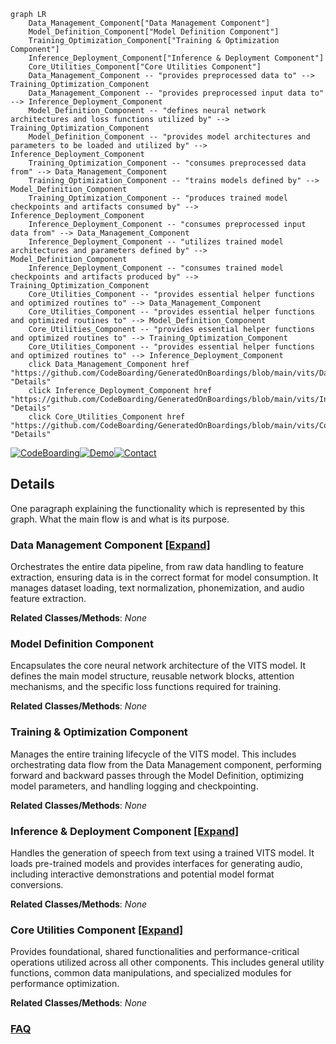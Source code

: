 ```mermaid
graph LR
    Data_Management_Component["Data Management Component"]
    Model_Definition_Component["Model Definition Component"]
    Training_Optimization_Component["Training & Optimization Component"]
    Inference_Deployment_Component["Inference & Deployment Component"]
    Core_Utilities_Component["Core Utilities Component"]
    Data_Management_Component -- "provides preprocessed data to" --> Training_Optimization_Component
    Data_Management_Component -- "provides preprocessed input data to" --> Inference_Deployment_Component
    Model_Definition_Component -- "defines neural network architectures and loss functions utilized by" --> Training_Optimization_Component
    Model_Definition_Component -- "provides model architectures and parameters to be loaded and utilized by" --> Inference_Deployment_Component
    Training_Optimization_Component -- "consumes preprocessed data from" --> Data_Management_Component
    Training_Optimization_Component -- "trains models defined by" --> Model_Definition_Component
    Training_Optimization_Component -- "produces trained model checkpoints and artifacts consumed by" --> Inference_Deployment_Component
    Inference_Deployment_Component -- "consumes preprocessed input data from" --> Data_Management_Component
    Inference_Deployment_Component -- "utilizes trained model architectures and parameters defined by" --> Model_Definition_Component
    Inference_Deployment_Component -- "consumes trained model checkpoints and artifacts produced by" --> Training_Optimization_Component
    Core_Utilities_Component -- "provides essential helper functions and optimized routines to" --> Data_Management_Component
    Core_Utilities_Component -- "provides essential helper functions and optimized routines to" --> Model_Definition_Component
    Core_Utilities_Component -- "provides essential helper functions and optimized routines to" --> Training_Optimization_Component
    Core_Utilities_Component -- "provides essential helper functions and optimized routines to" --> Inference_Deployment_Component
    click Data_Management_Component href "https://github.com/CodeBoarding/GeneratedOnBoardings/blob/main/vits/Data_Management_Component.md" "Details"
    click Inference_Deployment_Component href "https://github.com/CodeBoarding/GeneratedOnBoardings/blob/main/vits/Inference_Deployment_Component.md" "Details"
    click Core_Utilities_Component href "https://github.com/CodeBoarding/GeneratedOnBoardings/blob/main/vits/Core_Utilities_Component.md" "Details"
```

[![CodeBoarding](https://img.shields.io/badge/Generated%20by-CodeBoarding-9cf?style=flat-square)](https://github.com/CodeBoarding/GeneratedOnBoardings)[![Demo](https://img.shields.io/badge/Try%20our-Demo-blue?style=flat-square)](https://www.codeboarding.org/demo)[![Contact](https://img.shields.io/badge/Contact%20us%20-%20contact@codeboarding.org-lightgrey?style=flat-square)](mailto:contact@codeboarding.org)

## Details

One paragraph explaining the functionality which is represented by this graph. What the main flow is and what is its purpose.

### Data Management Component [[Expand]](./Data_Management_Component.md)
Orchestrates the entire data pipeline, from raw data handling to feature extraction, ensuring data is in the correct format for model consumption. It manages dataset loading, text normalization, phonemization, and audio feature extraction.


**Related Classes/Methods**: _None_

### Model Definition Component
Encapsulates the core neural network architecture of the VITS model. It defines the main model structure, reusable network blocks, attention mechanisms, and the specific loss functions required for training.


**Related Classes/Methods**: _None_

### Training & Optimization Component
Manages the entire training lifecycle of the VITS model. This includes orchestrating data flow from the Data Management component, performing forward and backward passes through the Model Definition, optimizing model parameters, and handling logging and checkpointing.


**Related Classes/Methods**: _None_

### Inference & Deployment Component [[Expand]](./Inference_Deployment_Component.md)
Handles the generation of speech from text using a trained VITS model. It loads pre-trained models and provides interfaces for generating audio, including interactive demonstrations and potential model format conversions.


**Related Classes/Methods**: _None_

### Core Utilities Component [[Expand]](./Core_Utilities_Component.md)
Provides foundational, shared functionalities and performance-critical operations utilized across all other components. This includes general utility functions, common data manipulations, and specialized modules for performance optimization.


**Related Classes/Methods**: _None_



### [FAQ](https://github.com/CodeBoarding/GeneratedOnBoardings/tree/main?tab=readme-ov-file#faq)